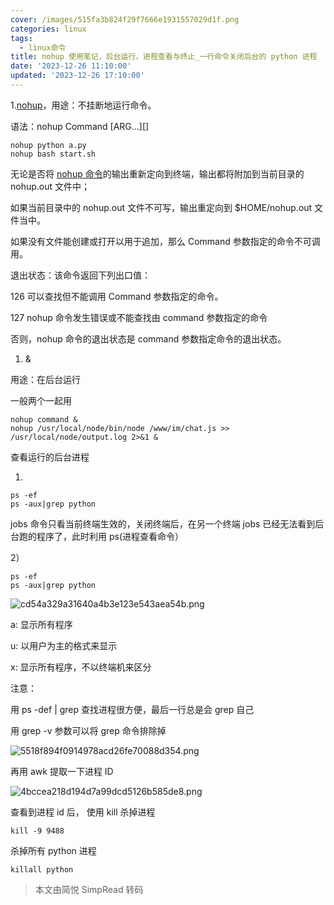 ```yaml
---
cover: /images/515fa3b824f29f7666e1931557029d1f.png
categories: linux
tags:
  - linux命令
title: nohup 使用笔记，后台运行，进程查看与终止_一行命令关闭后台的 python 进程
date: '2023-12-26 11:10:00'
updated: '2023-12-26 17:10:00'
---
```


1.[nohup](https://so.csdn.net/so/search?q=nohup&spm=1001.2101.3001.7020)，用途：不挂断地运行命令。


语法：nohup Command [ARG…][]


```text
nohup python a.py
nohup bash start.sh
```


无论是否将 [nohup 命令](https://so.csdn.net/so/search?q=nohup%E5%91%BD%E4%BB%A4&spm=1001.2101.3001.7020)的输出重新定向到终端，输出都将附加到当前目录的 nohup.out 文件中；


如果当前目录中的 nohup.out 文件不可写，输出重定向到 $HOME/nohup.out 文件当中。


如果没有文件能创建或打开以用于追加，那么 Command 参数指定的命令不可调用。


退出状态：该命令返回下列出口值：


126 可以查找但不能调用 Command 参数指定的命令。


127 nohup 命令发生错误或不能查找由 command 参数指定的命令


否则，nohup 命令的退出状态是 command 参数指定命令的退出状态。

1. &

用途：在后台运行


一般两个一起用


```text
nohup command &
nohup /usr/local/node/bin/node /www/im/chat.js >> /usr/local/node/output.log 2>&1 &
```


查看运行的后台进程

1. 

```text
ps -ef
ps -aux|grep python
```


jobs 命令只看当前终端生效的，关闭终端后，在另一个终端 jobs 已经无法看到后台跑的程序了，此时利用 ps(进程查看命令）


2）


```text
ps -ef
ps -aux|grep python
```


![cd54a329a31640a4b3e123e543aea54b.png](/images/515fa3b824f29f7666e1931557029d1f.png)


a: 显示所有程序


u: 以用户为主的格式来显示


x: 显示所有程序，不以终端机来区分


注意：


用 ps -def | grep 查找进程很方便，最后一行总是会 grep 自己


用 grep -v 参数可以将 grep 命令排除掉


![5518f894f0914978acd26fe70088d354.png](/images/bf639702c58e3abaf91eb596ba7693ea.png)


再用 awk 提取一下进程 ID


![4bccea218d194d7a99dcd5126b585de8.png](/images/0ba4fef58e70f1e041ea4e3f7b1761e3.png)


查看到进程 id 后， 使用 kill 杀掉进程


```text
kill -9 9488
```


杀掉所有 python 进程


```text
killall python
```


> 本文由简悦 SimpRead 转码

